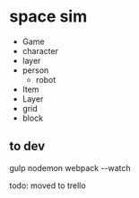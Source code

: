 # space sim

 * Game
  * character
   * layer
   * person
     * robot
  * Item
   * Layer
  * grid
   * block

## to dev

gulp nodemon
webpack --watch



todo: moved to trello
